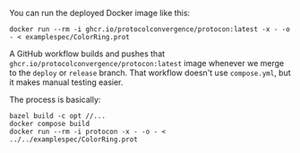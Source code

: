
You can run the deployed Docker image like this:
```shell
docker run --rm -i ghcr.io/protocolconvergence/protocon:latest -x - -o - < examplespec/ColorRing.prot
```

A GitHub workflow builds and pushes that `ghcr.io/protocolconvergence/protocon:latest` image whenever we merge to the `deploy` or `release` branch.
That workflow doesn't use `compose.yml`, but it makes manual testing easier.

The process is basically:
```shell
bazel build -c opt //...
docker compose build
docker run --rm -i protocon -x - -o - < ../../examplespec/ColorRing.prot
```
